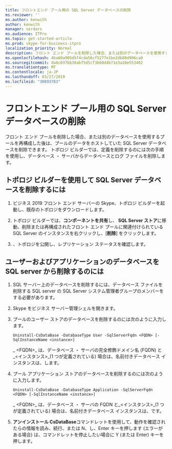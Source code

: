 ```yaml
---
title: フロントエンド プール用の SQL Server データベースの削除
ms.reviewer: ''
ms.author: kenwith
author: kenwith
manager: serdars
ms.audience: ITPro
ms.topic: get-started-article
ms.prod: skype-for-business-itpro
localization_priority: Normal
description: フロント エンド プールを削除した場合、または別のデータベースを使用するプールを再構成した後は、プールのデータをホストしていた SQL Server データベースを削除できます。 トポロジ ビルダーでは、定義を削除するのには次の手順を使用し、データベース ・ サーバからデータベースとログ ファイルを削除します。
ms.openlocfilehash: 4ba60a905d5f4cda56cf5277e1be2db80d906ca0
ms.sourcegitcommit: da8c037bb30abf5d5cf3b60d4b71e3a10e553402
ms.translationtype: MT
ms.contentlocale: ja-JP
ms.lasthandoff: 03/27/2019
ms.locfileid: "30893783"
---
```

# <a name="remove-the-sql-server-database-for-a-front-end-pool"></a>フロントエンド プール用の SQL Server データベースの削除

フロント エンド プールを削除した場合、または別のデータベースを使用するプールを再構成した後は、プールのデータをホストしていた SQL Server データベースを削除できます。 トポロジ ビルダーでは、定義を削除するのには次の手順を使用し、データベース ・ サーバからデータベースとログ ファイルを削除します。
  
## <a name="to-remove-the-sql-server-database-using-topology-builder"></a>トポロジ ビルダーを使用して SQL Server データベースを削除するには

1. ビジネス 2019 フロント エンド サーバーの Skype、トポロジ ビルダーを起動し、既存のトポロジをダウンロードします。 
    
2. トポロジ ビルダーでは、**コンポーネントを共有**し、 **SQL Server ストア**に移動、削除または再構成されたフロント エンド プールに関連付けられている SQL Server のインスタンスを右クリックし、[**削除**] をクリックします。
    
3. 、トポロジを公開し、レプリケーション ステータスを確認します。 
    
## <a name="to-remove-user-and-application-databases-from-the-sql-server"></a>ユーザーおよびアプリケーションのデータベースを SQL server から削除するのには

1. SQL サーバー上のデータベースを削除するには、データベース ファイルを削除する SQL server の SQL Server システム管理者グループのメンバーをする必要があります。 
    
2. Skype をビジネス サーバー管理シェルを開きます。
    
3. プールのユーザー ストアのデータベースを削除するのには次のように入力します。
    
   ```
   Uninstall-CsDataBase -DatabaseType User -SqlServerFqdn <FQDN> [-SqlInstanceName <instance>]
   ```

    _ \<FQDN\>_ は、データベース ・ サーバの完全修飾ドメイン名 (FQDN) と_\<インスタンス\>_(1 つが定義されている) 場合は、名前付きデータベース インスタンスは、します。 
    
4. プール アプリケーション ストアのデータベースを削除するのには次のように入力します。
    
   ```
   Uninstall-CsDataBase -DatabaseType Application -SqlServerFqdn <FQDN> [-SqlInstanceName <instance>]
   ```

    _ \<FQDN\>_ は、データベース ・ サーバの FQDN と_\<インスタンス\>_(1 つが定義されている) 場合は、名前付きデータベース インスタンスは、です。 
    
5. **アンインストール CsDataBase**コマンドレットを使用して、動作を確認されたらの情報を読み、続行、または N、し、Enter キーを押します (エラーがある場合) は、コマンドレットを停止したい場合に Y (または Enter) キーを押します。 
    

